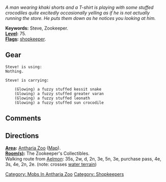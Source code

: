 *A man wearing khaki shorts and a T-shirt is playing with some stuffed
crocodiles quite excitedly occasionally yelling as if he is not actually
running the store. He puts them down as he notices you looking at him.*

**Keywords:** Steve, Zookeeper.  
**[Level](Level.md "wikilink"):** 75.  
**[Flags](:Category:_Mob_Types.md "wikilink"):**
[shopkeeper](:Category:_Shopkeepers.md "wikilink").  

## Gear

`Steve! is using:`  
`Nothing.`

`Steve! is carrying:`

`    (Glowing) a fuzzy stuffed kessit snake`  
`    (Glowing) a fuzzy stuffed greater varan`  
`    (Glowing) a fuzzy stuffed leonath`  
`    (Glowing) a fuzzy stuffed sun crocodile`

## Comments

## Directions

**[Area](:Category:_Areas.md "wikilink"):** [Antharia
Zoo](:Category:_Antharia_Zoo.md "wikilink")
([Map](Antharia_Zoo_Map.md "wikilink")).  
**[Room(s)](:Category:_Rooms.md "wikilink"):** The Zookeeper's
Collectibles.  
Walking route from [Aelmon](Aelmon.md "wikilink"): 35s, 2w, d, 2n, 3e,
5n, 3e, purchase pass, 4e, 3s, 4e, 2n, 2e. (note: crosses [water
terrain](Water_Terrain.md "wikilink"))  

[Category: Mobs In Antharia
Zoo](Category:_Mobs_In_Antharia_Zoo "wikilink") [Category:
Shopkeepers](Category:_Shopkeepers "wikilink")
